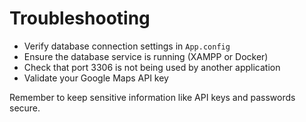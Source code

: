 # Troubleshooting

- Verify database connection settings in `App.config`
- Ensure the database service is running (XAMPP or Docker)
- Check that port 3306 is not being used by another application
- Validate your Google Maps API key

Remember to keep sensitive information like API keys and passwords secure.
